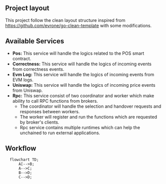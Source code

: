 

## Project layout

This project follow the clean layout structure inspired from https://github.com/evrone/go-clean-template with some modifications. 

## Available Services

- **Pos:** This service will handle the logics related to the POS smart contract. 
- **Correctness:** This service will handle the logics of incoming events from correctness events.
- **Evm Log:** This service will handle the logics of incoming events from EVM logs.
- **Uniswap:** This service will handle the logics of incoming price events from Uniswap.
- **Rpc:** This service consist of two coordinator and worker which make ability to call RPC functions from brokers.
    - The coordinator will handle the selection and handover requests and responses between workers.
    - The worker will register and run the functions which are requested by broker's clients.
    - Rpc service contains multiple runtimes which can help the unchained to run external applications.

## Workflow

```mermaid
  flowchart TD;
      A[-->B;
      A-->C;
      B-->D;
      C-->D;
```